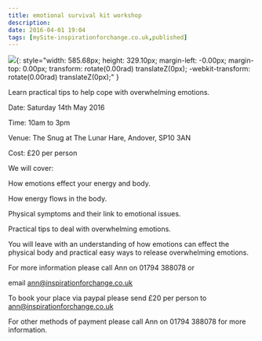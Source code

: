 ```yaml
---
title: emotional survival kit workshop
description: 
date: 2016-04-01 19:04
tags: [mySite-inspirationforchange.co.uk,published]
---
```

![](https://lh6.googleusercontent.com/u0W-_WJPiM59I2d-QhQiBJDj1KdZvQwy9psug93Mpl9wK8nDyPQ_Og3hXANnCUGhiaPM6BOFahsfcD4PZNvZqnTXfxRBALSw4o8251OR2VvouRRK7r07iK_1mDKzQus40KWtiAqJ){:  style="width: 585.68px; height: 329.10px; margin-left: -0.00px; margin-top: 0.00px; transform: rotate(0.00rad) translateZ(0px); -webkit-transform: rotate(0.00rad) translateZ(0px);" }

Learn practical tips to help cope with overwhelming emotions.



Date: Saturday 14th May 2016

Time: 10am to 3pm

Venue: The Snug at The Lunar Hare, Andover, SP10 3AN 

Cost: &pound;20 per person



We will cover:

How emotions effect your energy and body.

How energy flows in the body. 

Physical symptoms and their link to emotional issues.

Practical tips to deal with overwhelming emotions.



You will leave with an understanding of how emotions can effect the physical body and practical easy ways to release overwhelming emotions.



For more information please call Ann on 01794 388078 or 

email ann@inspirationforchange.co.uk



To book your place via paypal please send &pound;20 per person to ann@inspirationforchange.co.uk

For other methods of payment please call Ann on 01794 388078 for more information.

